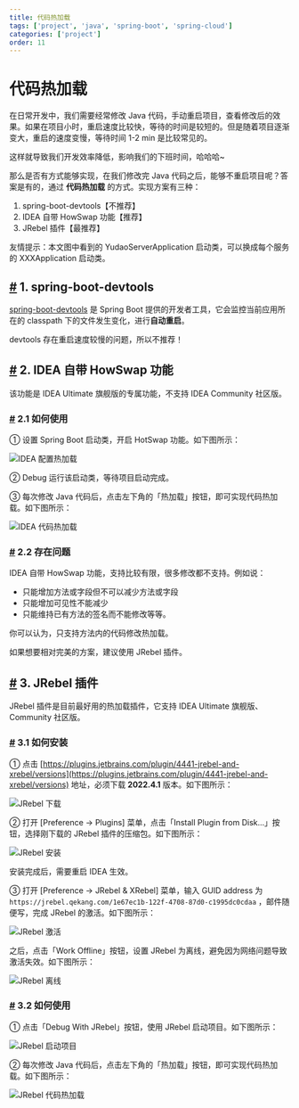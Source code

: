 ```yaml
---
title: 代码热加载
tags: ['project', 'java', 'spring-boot', 'spring-cloud']
categories: ['project']
order: 11
---
```

# 代码热加载

在日常开发中，我们需要经常修改 Java 代码，手动重启项目，查看修改后的效果。如果在项目小时，重启速度比较快，等待的时间是较短的。但是随着项目逐渐变大，重启的速度变慢，等待时间 1-2 min 是比较常见的。

 这样就导致我们开发效率降低，影响我们的下班时间，哈哈哈~

 那么是否有方式能够实现，在我们修改完 Java 代码之后，能够不重启项目呢？答案是有的，通过 **代码热加载** 的方式。实现方案有三种：

 1. spring-boot-devtools【不推荐】
2. IDEA 自带 HowSwap 功能【推荐】
3. JRebel 插件【最推荐】

 友情提示：本文图中看到的 YudaoServerApplication 启动类，可以换成每个服务的 XXXApplication 启动类。

 ## [#](#_1-spring-boot-devtools) 1. spring-boot-devtools

 [spring-boot-devtools](https://docs.spring.io/spring-boot/docs/current/reference/htmlsingle/#using.running-your-application.hot-swapping) 是 Spring Boot 提供的开发者工具，它会监控当前应用所在的 classpath 下的文件发生变化，进行**自动重启**。

 devtools 存在重启速度较慢的问题，所以不推荐！

 ## [#](#_2-idea-自带-howswap-功能) 2. IDEA 自带 HowSwap 功能

 该功能是 IDEA Ultimate 旗舰版的专属功能，不支持 IDEA Community 社区版。

 ### [#](#_2-1-如何使用) 2.1 如何使用

 ① 设置 Spring Boot 启动类，开启 HotSwap 功能。如下图所示：

 ![IDEA 配置热加载](https://cloud.iocoder.cn/img/%E4%BB%A3%E7%A0%81%E7%83%AD%E5%8A%A0%E8%BD%BD/IDEA%E9%85%8D%E7%BD%AE%E7%83%AD%E5%8A%A0%E8%BD%BD.png)

 ② Debug 运行该启动类，等待项目启动完成。

 ③ 每次修改 Java 代码后，点击左下角的「热加载」按钮，即可实现代码热加载。如下图所示：

 ![IDEA 代码热加载](https://cloud.iocoder.cn/img/%E4%BB%A3%E7%A0%81%E7%83%AD%E5%8A%A0%E8%BD%BD/IDEA%E4%BB%A3%E7%A0%81%E7%83%AD%E5%8A%A0%E8%BD%BD.png)

 ### [#](#_2-2-存在问题) 2.2 存在问题

 IDEA 自带 HowSwap 功能，支持比较有限，很多修改都不支持。例如说：

 * 只能增加方法或字段但不可以减少方法或字段
* 只能增加可见性不能减少
* 只能维持已有方法的签名而不能修改等等。

 你可以认为，只支持方法内的代码修改热加载。

 如果想要相对完美的方案，建议使用 JRebel 插件。

 ## [#](#_3-jrebel-插件) 3. JRebel 插件

 JRebel 插件是目前最好用的热加载插件，它支持 IDEA Ultimate 旗舰版、Community 社区版。

 ### [#](#_3-1-如何安装) 3.1 如何安装

 ① 点击 [https://plugins.jetbrains.com/plugin/4441-jrebel-and-xrebel/versions](https://plugins.jetbrains.com/plugin/4441-jrebel-and-xrebel/versions) 地址，必须下载 **2022.4.1** 版本。如下图所示：

 ![JRebel 下载](https://cloud.iocoder.cn/img/%E4%BB%A3%E7%A0%81%E7%83%AD%E5%8A%A0%E8%BD%BD/JRebel%E4%B8%8B%E8%BD%BD.png)

 ② 打开 [Preference -> Plugins] 菜单，点击「Install Plugin from Disk...」按钮，选择刚下载的 JRebel 插件的压缩包。如下图所示：

 ![JRebel 安装](https://cloud.iocoder.cn/img/%E4%BB%A3%E7%A0%81%E7%83%AD%E5%8A%A0%E8%BD%BD/JRebel%E5%AE%89%E8%A3%85.png)

 安装完成后，需要重启 IDEA 生效。

 ③ 打开 [Preference -> JRebel & XRebel] 菜单，输入 GUID address 为 `https://jrebel.qekang.com/1e67ec1b-122f-4708-87d0-c1995dc0cdaa` ，邮件随便写，完成 JRebel 的激活。如下图所示：

 ![JRebel 激活](https://cloud.iocoder.cn/img/%E4%BB%A3%E7%A0%81%E7%83%AD%E5%8A%A0%E8%BD%BD/JRebel%E6%BF%80%E6%B4%BB.png)

 之后，点击「Work Offline」按钮，设置 JRebel 为离线，避免因为网络问题导致激活失效。如下图所示：

 ![JRebel 离线](https://cloud.iocoder.cn/img/%E4%BB%A3%E7%A0%81%E7%83%AD%E5%8A%A0%E8%BD%BD/JRebel%E7%A6%BB%E7%BA%BF.png)

 ### [#](#_3-2-如何使用) 3.2 如何使用

 ① 点击「Debug With JRebel」按钮，使用 JRebel 启动项目。如下图所示：

 ![JRebel 启动项目](https://cloud.iocoder.cn/img/%E4%BB%A3%E7%A0%81%E7%83%AD%E5%8A%A0%E8%BD%BD/JRebel%E5%90%AF%E5%8A%A8%E9%A1%B9%E7%9B%AE.png)

 ② 每次修改 Java 代码后，点击左下角的「热加载」按钮，即可实现代码热加载。如下图所示：

 ![JRebel 代码热加载](https://cloud.iocoder.cn/img/%E4%BB%A3%E7%A0%81%E7%83%AD%E5%8A%A0%E8%BD%BD/JRebel%E4%BB%A3%E7%A0%81%E7%83%AD%E5%8A%A0%E8%BD%BD.png)
